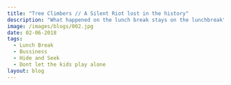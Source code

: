 ```yaml
---
title: "Tree Climbers // A Silent Riot lost in the history"
description: "What happened on the lunch break stays on the lunchbreak"
image: /images/blogs/002.jpg
date: 02-06-2018
tags:
  - Lunch Break
  - Bussiness
  - Hide and Seek
  - Dont let the kids play alone
layout: blog
---
```


